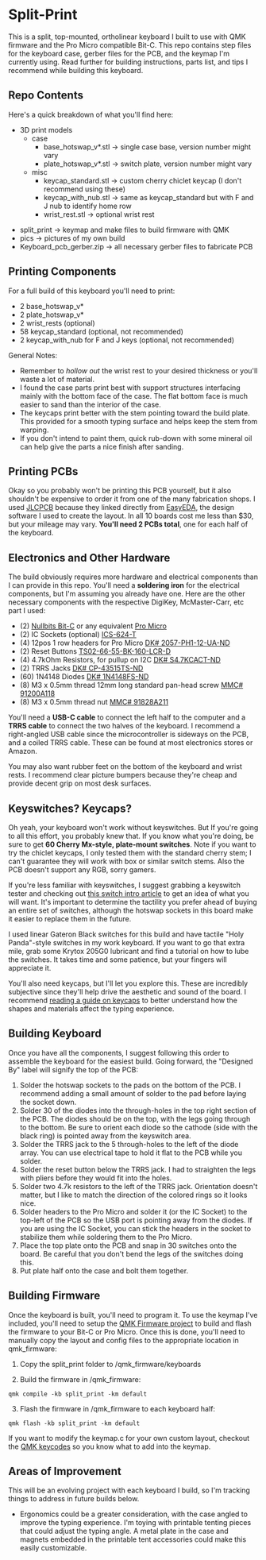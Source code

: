 # Split-Print
This is a split, top-mounted, ortholinear keyboard I built to use with QMK firmware and the Pro Micro compatible Bit-C. This repo contains step files for the keyboard case, gerber files for the PCB, and the keymap I'm currently using. Read further for building instructions, parts list, and tips I recommend while building this keyboard.

## Repo Contents
Here's a quick breakdown of what you'll find here:

+ 3D print models
    + case
        - base_hotswap_v*.stl -> single case base, version number might vary
        - plate_hotswap_v*.stl -> switch plate, version number might vary
    + misc
        - keycap_standard.stl -> custom cherry chiclet keycap (I don't recommend using these)
        - keycap_with_nub.stl -> same as keycap_standard but with F and J nub to identify home row
        - wrist_rest.stl -> optional wrist rest
- split_print -> keymap and make files to build firmware with QMK
- pics -> pictures of my own build
- Keyboard_pcb_gerber.zip -> all necessary gerber files to fabricate PCB

## Printing Components
For a full build of this keyboard you'll need to print:

- 2 base_hotswap_v*
- 2 plate_hotswap_v*
- 2 wrist_rests (optional)
- 58 keycap_standard (optional, not recommended)
- 2 keycap_with_nub for F and J keys (optional, not recommended)

General Notes:

- Remember to *hollow out* the wrist rest to your desired thickness or you'll waste a lot of material.
- I found the case parts print best with support structures interfacing mainly with the bottom face of the case. The flat bottom face is much easier to sand than the interior of the case.
- The keycaps print better with the stem pointing toward the build plate. This provided for a smooth typing surface and helps keep the stem from warping.
- If you don't intend to paint them, quick rub-down with some mineral oil can help give the parts a nice finish after sanding.

## Printing PCBs
Okay so you probably won't be printing this PCB yourself, but it also shouldn't be expensive to order it from one of the many fabrication shops. I used [JLCPCB](https://jlcpcb.com) because they linked directly from [EasyEDA](https://easyeda.com), the design software I used to create the layout. In all 10 boards cost me less than $30, but your mileage may vary. **You'll need 2 PCBs total**, one for each half of the keyboard.

## Electronics and Other Hardware
The build obviously requires more hardware and electrical components than I can provide in this repo. You'll need a **soldering iron** for the electrical components, but I'm assuming you already have one. Here are the other necessary components with the respective DigiKey, McMaster-Carr, etc part I used:

- (2) [Nullbits Bit-C](https://nullbits.co/bit-c/) or any equivalent [Pro Micro](https://www.sparkfun.com/products/12640)
- (2) IC Sockets (optional) [ICS-624-T](https://www.digikey.com/en/products/detail/adam-tech/ICS-624-T/9832867)
- (4) 12pos 1 row headers for Pro Micro [DK# 2057-PH1-12-UA-ND](https://www.digikey.com/product-detail/en/adam-tech/PH1-12-UA/2057-PH1-12-UA-ND/9830395)
- (2) Reset Buttons [TS02-66-55-BK-160-LCR-D](https://www.digikey.com/en/products/detail/cui-devices/TS02-66-55-BK-160-LCR-D/15634374)
- (4) 4.7kOhm Resistors, for pullup on I2C [DK# S4.7KCACT-ND](https://www.digikey.com/product-detail/en/stackpole-electronics-inc/RNMF14FTC4K70/S4.7KCACT-ND/2617510)
- (2) TRRS Jacks [DK# CP-43515TS-ND](https://www.digikey.com/product-detail/en/cui-devices/SJ-43515TS/CP-43515TS-ND/368147)
- (60) 1N4148 Diodes [DK# 1N4148FS-ND](https://www.digikey.com/product-detail/en/on-semiconductor/1N4148/1N4148FS-ND/458603)
- (8) M3 x 0.5mm thread 12mm long standard pan-head screw [MMC# 91200A118](https://www.mcmaster.com/catalog/91200A118)
- (8) M3 x 0.5mm thread nut [MMC# 91828A211](https://www.mcmaster.com/catalog/91828A211)

You'll need a **USB-C cable** to connect the left half to the computer and a **TRRS cable** to connect the two halves of the keyboard. I recommend a right-angled USB cable since the microcontroller is sideways on the PCB, and a coiled TRRS cable. These can be found at most electronics stores or Amazon.

You may also want rubber feet on the bottom of the keyboard and wrist rests. I recommend clear picture bumpers because they're cheap and provide decent grip on most desk surfaces.

## Keyswitches? Keycaps?
Oh yeah, your keyboard won't work without keyswitches. But If you're going to all this effort, you probably knew that. If you know what you're doing,  be sure to get **60 Cherry Mx-style, plate-mount switches**. Note if you want to try the chiclet keycaps, I only tested them with the standard cherry stem; I can't guarantee they will work with box or similar switch stems. Also the PCB doesn't support any RGB, sorry gamers.

If you're less familiar with keyswitches, I suggest grabbing a keyswitch tester and checking out [this switch intro article](https://www.keyboardco.com/blog/index.php/2012/12/an-introduction-to-cherry-mx-mechanical-switches/) to get an idea of what you will want. It's important to determine the tactility you prefer ahead of buying an entire set of switches, although the hotswap sockets in this board make it easier to replace them in the future.

I used linear Gateron Black switches for this build and have tactile "Holy Panda"-style switches in my work keyboard. If you want to go that extra mile, grab some Krytox 205G0 lubricant and find a tutorial on how to lube the switches. It takes time and some patience, but your fingers will appreciate it.

You'll also need keycaps, but I'll let you explore this. These are incredibly subjective since they'll help drive the aesthetic and sound of the board. I recommend [reading a guide on keycaps](https://switchandclick.com/ultimate-guide-to-picking-a-keycap-set-for-your-mechanical-keyboard/) to better understand how the shapes and materials affect the typing experience. 

## Building Keyboard
Once you have all the components, I suggest following this order to assemble the keyboard for the easiest build. Going forward, the "Designed By" label will signify the top of the PCB:

1. Solder the hotswap sockets to the pads on the bottom of the PCB. I recommend adding a small amount of solder to the pad before laying the socket down.
2. Solder 30 of the diodes into the through-holes in the top right section of the PCB. The diodes should be on the top, with the legs going through to the bottom. Be sure to orient each diode so the cathode (side with the black ring) is pointed away from the keyswitch area.
3. Solder the TRRS jack to the 5 through-holes to the left of the diode array. You can use electrical tape to hold it flat to the PCB while you solder.
4. Solder the reset button below the TRRS jack. I had to straighten the legs with pliers before they would fit into the holes.
5. Solder two 4.7k resistors to the left of the TRRS jack. Orientation doesn't matter, but I like to match the direction of the colored rings so it looks nice.
6. Solder headers to the Pro Micro and solder it (or the IC Socket) to the top-left of the PCB so the USB port is pointing away from the diodes. If you are using the IC Socket, you can stick the headers in the socket to stabilize them while soldering them to the Pro Micro.
7. Place the top plate onto the PCB and snap in 30 switches onto the board. Be careful that you don't bend the legs of the switches doing this.
8. Put plate half onto the case and bolt them together. 


## Building Firmware
Once the keyboard is built, you'll need to program it. To use the keymap I've included, you'll need to setup the [QMK Firmware project](https://github.com/qmk/qmk_firmware) to build and flash the firmware to your Bit-C or Pro Micro. Once this is done, you'll need to manually copy the layout and config files to the appropriate location in qmk_firmware:

1. Copy the split_print folder to /qmk_firmware/keyboards

2. Build the firmware in /qmk_firmware:

```qmk compile -kb split_print -km default```


3. Flash the firmware in /qmk_firmware to each keyboard half:

```qmk flash -kb split_print -km default ```

If you want to modify the keymap.c for your own custom layout, checkout the [QMK keycodes](https://beta.docs.qmk.fm/using-qmk/simple-keycodes/keycodes_basic) so you know what to add into the keymap.

## Areas of Improvement
This will be an evolving project with each keyboard I build, so I'm tracking things to address in future builds below.

- Ergonomics could be a greater consideration, with the case angled to improve the typing experience. I'm toying with printable tenting pieces that could adjust the typing angle. A metal plate in the case and magnets embedded in the printable tent accessories could make this easily customizable.
